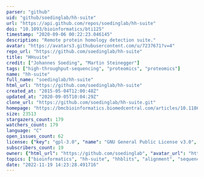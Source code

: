 ```yaml
---
parser: "github"
uid: "github/soedinglab/hh-suite"
url: "https://api.github.com/repos/soedinglab/hh-suite"
doi: "10.1093/bioinformatics/bti125"
timestamp: "2020-09-06 00:22:23.046145"
description: "Remote protein homology detection suite."
avatar: "https://avatars3.githubusercontent.com/u/7237671?v=4"
repo_url: "https://github.com/soedinglab/hh-suite"
title: "HHsuite"
credit: ["Johannes Soeding", "Martin Steinegger"]
tags: ["high-throughput-sequencing", "proteomics", "proteomics"]
name: "hh-suite"
full_name: "soedinglab/hh-suite"
html_url: "https://github.com/soedinglab/hh-suite"
created_at: "2015-05-04T12:00:48Z"
updated_at: "2020-09-05T10:04:29Z"
clone_url: "https://github.com/soedinglab/hh-suite.git"
homepage: "https://bmcbioinformatics.biomedcentral.com/articles/10.1186/s12859-019-3019-7"
size: 23513
stargazers_count: 179
watchers_count: 179
language: "C"
open_issues_count: 62
license: {"key": "gpl-3.0", "name": "GNU General Public License v3.0", "spdx_id": "GPL-3.0", "url": "https://api.github.com/licenses/gpl-3.0", "node_id": "MDc6TGljZW5zZTk="}
subscribers_count: 19
owner: {"html_url": "https://github.com/soedinglab", "avatar_url": "https://avatars3.githubusercontent.com/u/7237671?v=4", "login": "soedinglab", "type": "Organization"}
topics: ["bioinformatics", "hh-suite", "hhblits", "alignment", "sequence-search", "profile-search", "profile-profile-search", "opensource", "cpp", "hhsearch", "hhpred", "protein-structure", "simd", "viterbi"]
date: "2022-11-19 14:23:28.491716"
---
```

